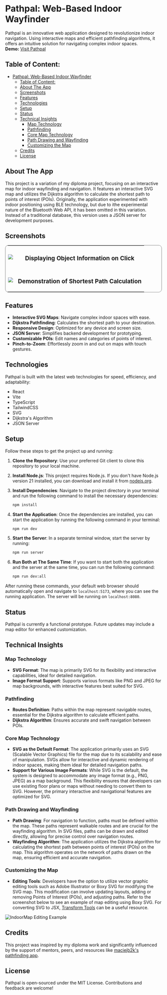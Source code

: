 # Pathpal: Web-Based Indoor Wayfinder

Pathpal is an innovative web application designed to revolutionize indoor navigation. Using interactive maps and efficient pathfinding algorithms, it offers an intuitive solution for navigating complex indoor spaces.
<br>
**Demo:** [Visit Pathpal](https://pathpal-navigation.azurewebsites.net)

## Table of Content:

- [Pathpal: Web-Based Indoor Wayfinder](#pathpal-web-based-indoor-wayfinder)
  - [Table of Content:](#table-of-content)
  - [About The App](#about-the-app)
  - [Screenshots](#screenshots)
  - [Features](#features)
  - [Technologies](#technologies)
  - [Setup](#setup)
  - [Status](#status)
  - [Technical Insights](#technical-insights)
    - [Map Technology](#map-technology)
    - [Pathfinding](#pathfinding)
    - [Core Map Technology](#core-map-technology)
    - [Path Drawing and Wayfinding](#path-drawing-and-wayfinding)
    - [Customizing the Map](#customizing-the-map)
  - [Credits](#credits)
  - [License](#license)

## About The App

This project is a variation of my diploma project, focusing on an interactive map for indoor wayfinding and navigation. It features an interactive SVG map and utilizes the Dijkstra algorithm to calculate the shortest path to points of interest (POIs). Originally, the application experimented with indoor positioning using BLE technology, but due to ithe experimental nature of the Bluetooth Web API, it has been omitted in this variation. Instead of a traditional database, this version uses a JSON server for development purposes.

## Screenshots

<table style="border-radius: 10px;  border: 1px solid gray;">
  <tr >
    <td align="center"><img src="media/indoor-map-details.png"/></td>
   <td align="center"><h3 >Displaying Object Information on Click</h3></td>
  </tr>
    <tr>
    <td align="center"><img src="media/indoor-wayfinding.png"/></td>
    <td align="center"><h3>Demonstration of Shortest Path Calculation</h3></td>
  </tr>
</table>

## Features

- **Interactive SVG Maps**: Navigate complex indoor spaces with ease.
- **Dijkstra Pathfinding**: Calculates the shortest path to your destination.
- **Responsive Design**: Optimized for any device and screen size.
- **JSON Server**: Simplifies backend development for prototyping.
- **Customizable POIs**: Edit names and categories of points of interest.
- **Pinch-to-Zoom**: Effortlessly zoom in and out on maps with touch gestures.

## Technologies

Pathpal is built with the latest web technologies for speed, efficiency, and adaptability:

- React
- Vite
- TypeScript
- TailwindCSS
- SVG
- Dijkstra's Algorithm
- JSON Server

## Setup

Follow these steps to get the project up and running:

1. **Clone the Repository**: Use your preferred Git client to clone this repository to your local machine.

2. **Install Node.js**: This project requires Node.js. If you don't have Node.js version 21 installed, you can download and install it from [nodejs.org](https://nodejs.org/).

3. **Install Dependencies**: Navigate to the project directory in your terminal and run the following command to install the necessary dependencies:

   ```bash
   npm install
   ```

4. **Start the Application**: Once the dependencies are installed, you can start the application by running the following command in your terminal:

   ```bash
   npm run dev
   ```

5. **Start the Server**: In a separate terminal window, start the server by running:

   ```bash
   npm run server
   ```

6. **Run Both at The Same Time**: If you want to start both the application and the server at the same time, you can run the following command:

   ```bash
   npm run dev:all
   ```

After running these commands, your default web browser should automatically open and navigate to `localhost:5173`, where you can see the running application. The server will be running on `localhost:8080`.

## Status

Pathpal is currently a functional prototype. Future updates may include a map editor for enhanced customization.

## Technical Insights

### Map Technology

- **SVG Format**: The map is primarily SVG for its flexibility and interactive capabilities, ideal for detailed navigation.
- **Image Format Support**: Supports various formats like PNG and JPEG for map backgrounds, with interactive features best suited for SVG.

### Pathfinding

- **Routes Definition**: Paths within the map represent navigable routes, essential for the Dijkstra algorithm to calculate efficient paths.
- **Dijkstra Algorithm**: Ensures accurate and swift navigation between POIs.

### Core Map Technology

- **SVG as the Default Format**: The application primarily uses an SVG (Scalable Vector Graphics) file for the map due to its scalability and ease of manipulation. SVGs allow for interactive and dynamic rendering of indoor spaces, making them ideal for detailed navigation paths.
- **Support for Various Image Formats**: While SVG is the default, the system is designed to accommodate any image format (e.g., PNG, JPEG) as a map background. This flexibility ensures that developers can use existing floor plans or maps without needing to convert them to SVG. However, the primary interactive and navigational features are optimized for SVG.

### Path Drawing and Wayfinding

- **Path Drawing**: For navigation to function, paths must be defined within the map. These paths represent walkable routes and are crucial for the wayfinding algorithm. In SVG files, paths can be drawn and edited directly, allowing for precise control over navigation routes.
- **Wayfinding Algorithm**: The application utilizes the Dijkstra algorithm for calculating the shortest path between points of interest (POIs) on the map. This algorithm operates on the network of paths drawn on the map, ensuring efficient and accurate navigation.

### Customizing the Map

- **Editing Tools**: Developers have the option to utilize vector graphic editing tools such as Adobe Illustrator or Boxy SVG for modifying the SVG map. This modification can involve updating layouts, adding or removing Points of Interest (POIs), and adjusting paths. Refer to the screenshot below to see an example of map editing using Boxy SVG. For converting SVG to JSX, [Transform Tools](https://transform.tools/) can be a useful resource.

![IndoorMap Editing Example](media/map-editing-preview.png)

## Credits

This project was inspired by my diploma work and significantly influenced by the support of mentors, peers, and resources like [maciejb2k's pathfinding app](https://github.com/maciejb2k/pathfinding_app).

## License

Pathpal is open-sourced under the MIT License. Contributions and feedback are welcome!
